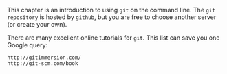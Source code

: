 This chapter is an introduction to using `git` on the command line. The
`git repository` is hosted by `github`, but you are free to choose
another server (or create your own).

There are many excellent online tutorials for `git`. This list can save
you one Google query:

    http://gitimmersion.com/
    http://git-scm.com/book


